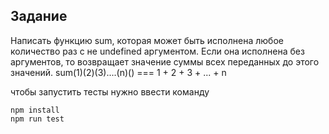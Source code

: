 ## Задание

Написать функцию sum, которая может быть исполнена любое количество раз с не undefined аргументом.
Если она исполнена без аргументов, то возвращает значение суммы всех переданных до этого значений.
sum(1)(2)(3)....(n)() === 1 + 2 + 3 + ... + n


чтобы запустить тесты нужно ввести команду

```
npm install
npm run test
```